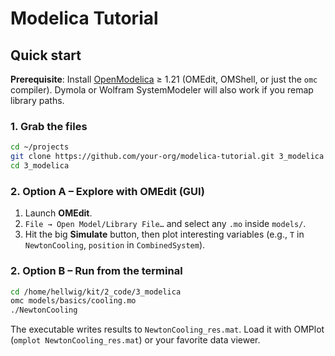 # Modelica Tutorial
## Quick start
**Prerequisite**: Install [OpenModelica](https://openmodelica.org/) ≥ 1.21 (OMEdit, OMShell, or just the `omc` compiler). Dymola or Wolfram SystemModeler will also work if you remap library paths.

### 1. Grab the files
```bash
cd ~/projects
git clone https://github.com/your-org/modelica-tutorial.git 3_modelica
cd 3_modelica
```

### 2. Option A – Explore with OMEdit (GUI)
1. Launch **OMEdit**.
2. `File → Open Model/Library File…` and select any `.mo` inside `models/`.
3. Hit the big **Simulate** button, then plot interesting variables (e.g., `T` in `NewtonCooling`, `position` in `CombinedSystem`).

### 2. Option B – Run from the terminal
```bash
cd /home/hellwig/kit/2_code/3_modelica
omc models/basics/cooling.mo
./NewtonCooling
```
The executable writes results to `NewtonCooling_res.mat`. Load it with OMPlot (`omplot NewtonCooling_res.mat`) or your favorite data viewer.